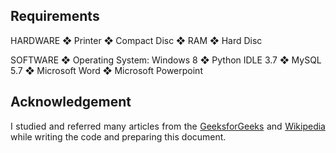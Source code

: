 <h2>Requirements</h2>

HARDWARE
❖ Printer
❖ Compact Disc
❖ RAM
❖ Hard Disc

SOFTWARE
❖ Operating System: Windows 8
❖ Python IDLE 3.7
❖ MySQL 5.7
❖ Microsoft Word
❖ Microsoft Powerpoint










<h2>Acknowledgement</h2>
<p align="justify">
    I studied and referred many articles from the <a href=https://www.geeksforgeeks.org/python-mysql/>GeeksforGeeks</a> and <a href="https://www.wikipedia.org/">Wikipedia</a> while writing the code and preparing this document.
</p>
